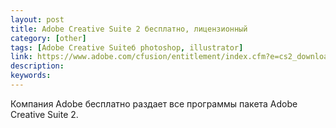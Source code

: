 ```yaml
---
layout: post
title: Adobe Creative Suite 2 бесплатно, лицензионный
category: [other]
tags: [Adobe Creative Suiteб photoshop, illustrator]
link: https://www.adobe.com/cfusion/entitlement/index.cfm?e=cs2_downloads
description:
keywords:
---
```


<p>Компания Adobe бесплатно раздает все программы пакета Adobe Creative Suite 2.</p>
